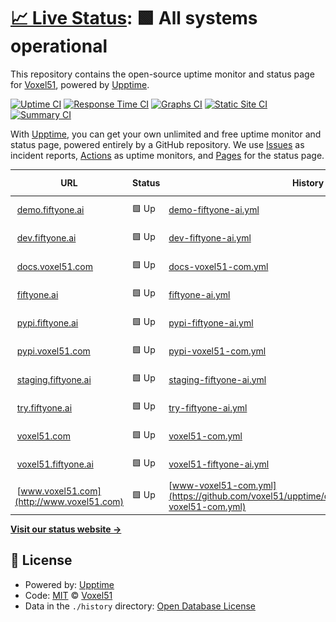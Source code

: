 # [📈 Live Status](https://upptime.voxel51.com): <!--live status--> **🟩 All systems operational**

This repository contains the open-source uptime monitor and status page for [Voxel51](https://voxel51.com), powered by [Upptime](https://github.com/upptime/upptime).

[![Uptime CI](https://github.com/voxel51/upptime/workflows/Uptime%20CI/badge.svg)](https://github.com/voxel51/upptime/actions?query=workflow%3A%22Uptime+CI%22)
[![Response Time CI](https://github.com/voxel51/upptime/workflows/Response%20Time%20CI/badge.svg)](https://github.com/voxel51/upptime/actions?query=workflow%3A%22Response+Time+CI%22)
[![Graphs CI](https://github.com/voxel51/upptime/workflows/Graphs%20CI/badge.svg)](https://github.com/voxel51/upptime/actions?query=workflow%3A%22Graphs+CI%22)
[![Static Site CI](https://github.com/voxel51/upptime/workflows/Static%20Site%20CI/badge.svg)](https://github.com/voxel51/upptime/actions?query=workflow%3A%22Static+Site+CI%22)
[![Summary CI](https://github.com/voxel51/upptime/workflows/Summary%20CI/badge.svg)](https://github.com/voxel51/upptime/actions?query=workflow%3A%22Summary+CI%22)

With [Upptime](https://upptime.js.org), you can get your own unlimited and free uptime monitor and status page, powered entirely by a GitHub repository. We use [Issues](https://github.com/voxel51/upptime/issues) as incident reports, [Actions](https://github.com/voxel51/upptime/actions) as uptime monitors, and [Pages](https://upptime.voxel51.com) for the status page.

<!--start: status pages-->
<!-- This summary is generated by Upptime (https://github.com/upptime/upptime) -->
<!-- Do not edit this manually, your changes will be overwritten -->
<!-- prettier-ignore -->
| URL | Status | History | Response Time | Uptime |
| --- | ------ | ------- | ------------- | ------ |
| <img alt="" src="https://icons.duckduckgo.com/ip3/demo.fiftyone.ai.ico" height="13"> [demo.fiftyone.ai](https://demo.fiftyone.ai/api/hello) | 🟩 Up | [demo-fiftyone-ai.yml](https://github.com/voxel51/upptime/commits/HEAD/history/demo-fiftyone-ai.yml) | <details><summary><img alt="Response time graph" src="./graphs/demo-fiftyone-ai/response-time-week.png" height="20"> 263ms</summary><br><a href="https://upptime.voxel51.com/history/demo-fiftyone-ai"><img alt="Response time 225" src="https://img.shields.io/endpoint?url=https%3A%2F%2Fraw.githubusercontent.com%2Fvoxel51%2Fupptime%2FHEAD%2Fapi%2Fdemo-fiftyone-ai%2Fresponse-time.json"></a><br><a href="https://upptime.voxel51.com/history/demo-fiftyone-ai"><img alt="24-hour response time 179" src="https://img.shields.io/endpoint?url=https%3A%2F%2Fraw.githubusercontent.com%2Fvoxel51%2Fupptime%2FHEAD%2Fapi%2Fdemo-fiftyone-ai%2Fresponse-time-day.json"></a><br><a href="https://upptime.voxel51.com/history/demo-fiftyone-ai"><img alt="7-day response time 263" src="https://img.shields.io/endpoint?url=https%3A%2F%2Fraw.githubusercontent.com%2Fvoxel51%2Fupptime%2FHEAD%2Fapi%2Fdemo-fiftyone-ai%2Fresponse-time-week.json"></a><br><a href="https://upptime.voxel51.com/history/demo-fiftyone-ai"><img alt="30-day response time 225" src="https://img.shields.io/endpoint?url=https%3A%2F%2Fraw.githubusercontent.com%2Fvoxel51%2Fupptime%2FHEAD%2Fapi%2Fdemo-fiftyone-ai%2Fresponse-time-month.json"></a><br><a href="https://upptime.voxel51.com/history/demo-fiftyone-ai"><img alt="1-year response time 225" src="https://img.shields.io/endpoint?url=https%3A%2F%2Fraw.githubusercontent.com%2Fvoxel51%2Fupptime%2FHEAD%2Fapi%2Fdemo-fiftyone-ai%2Fresponse-time-year.json"></a></details> | <details><summary><a href="https://upptime.voxel51.com/history/demo-fiftyone-ai">100.00%</a></summary><a href="https://upptime.voxel51.com/history/demo-fiftyone-ai"><img alt="All-time uptime 99.45%" src="https://img.shields.io/endpoint?url=https%3A%2F%2Fraw.githubusercontent.com%2Fvoxel51%2Fupptime%2FHEAD%2Fapi%2Fdemo-fiftyone-ai%2Fuptime.json"></a><br><a href="https://upptime.voxel51.com/history/demo-fiftyone-ai"><img alt="24-hour uptime 100.00%" src="https://img.shields.io/endpoint?url=https%3A%2F%2Fraw.githubusercontent.com%2Fvoxel51%2Fupptime%2FHEAD%2Fapi%2Fdemo-fiftyone-ai%2Fuptime-day.json"></a><br><a href="https://upptime.voxel51.com/history/demo-fiftyone-ai"><img alt="7-day uptime 100.00%" src="https://img.shields.io/endpoint?url=https%3A%2F%2Fraw.githubusercontent.com%2Fvoxel51%2Fupptime%2FHEAD%2Fapi%2Fdemo-fiftyone-ai%2Fuptime-week.json"></a><br><a href="https://upptime.voxel51.com/history/demo-fiftyone-ai"><img alt="30-day uptime 99.96%" src="https://img.shields.io/endpoint?url=https%3A%2F%2Fraw.githubusercontent.com%2Fvoxel51%2Fupptime%2FHEAD%2Fapi%2Fdemo-fiftyone-ai%2Fuptime-month.json"></a><br><a href="https://upptime.voxel51.com/history/demo-fiftyone-ai"><img alt="1-year uptime 99.99%" src="https://img.shields.io/endpoint?url=https%3A%2F%2Fraw.githubusercontent.com%2Fvoxel51%2Fupptime%2FHEAD%2Fapi%2Fdemo-fiftyone-ai%2Fuptime-year.json"></a></details>
| <img alt="" src="https://icons.duckduckgo.com/ip3/dev.fiftyone.ai.ico" height="13"> [dev.fiftyone.ai](https://dev.fiftyone.ai/api/hello) | 🟩 Up | [dev-fiftyone-ai.yml](https://github.com/voxel51/upptime/commits/HEAD/history/dev-fiftyone-ai.yml) | <details><summary><img alt="Response time graph" src="./graphs/dev-fiftyone-ai/response-time-week.png" height="20"> 257ms</summary><br><a href="https://upptime.voxel51.com/history/dev-fiftyone-ai"><img alt="Response time 254" src="https://img.shields.io/endpoint?url=https%3A%2F%2Fraw.githubusercontent.com%2Fvoxel51%2Fupptime%2FHEAD%2Fapi%2Fdev-fiftyone-ai%2Fresponse-time.json"></a><br><a href="https://upptime.voxel51.com/history/dev-fiftyone-ai"><img alt="24-hour response time 169" src="https://img.shields.io/endpoint?url=https%3A%2F%2Fraw.githubusercontent.com%2Fvoxel51%2Fupptime%2FHEAD%2Fapi%2Fdev-fiftyone-ai%2Fresponse-time-day.json"></a><br><a href="https://upptime.voxel51.com/history/dev-fiftyone-ai"><img alt="7-day response time 257" src="https://img.shields.io/endpoint?url=https%3A%2F%2Fraw.githubusercontent.com%2Fvoxel51%2Fupptime%2FHEAD%2Fapi%2Fdev-fiftyone-ai%2Fresponse-time-week.json"></a><br><a href="https://upptime.voxel51.com/history/dev-fiftyone-ai"><img alt="30-day response time 227" src="https://img.shields.io/endpoint?url=https%3A%2F%2Fraw.githubusercontent.com%2Fvoxel51%2Fupptime%2FHEAD%2Fapi%2Fdev-fiftyone-ai%2Fresponse-time-month.json"></a><br><a href="https://upptime.voxel51.com/history/dev-fiftyone-ai"><img alt="1-year response time 246" src="https://img.shields.io/endpoint?url=https%3A%2F%2Fraw.githubusercontent.com%2Fvoxel51%2Fupptime%2FHEAD%2Fapi%2Fdev-fiftyone-ai%2Fresponse-time-year.json"></a></details> | <details><summary><a href="https://upptime.voxel51.com/history/dev-fiftyone-ai">100.00%</a></summary><a href="https://upptime.voxel51.com/history/dev-fiftyone-ai"><img alt="All-time uptime 99.99%" src="https://img.shields.io/endpoint?url=https%3A%2F%2Fraw.githubusercontent.com%2Fvoxel51%2Fupptime%2FHEAD%2Fapi%2Fdev-fiftyone-ai%2Fuptime.json"></a><br><a href="https://upptime.voxel51.com/history/dev-fiftyone-ai"><img alt="24-hour uptime 100.00%" src="https://img.shields.io/endpoint?url=https%3A%2F%2Fraw.githubusercontent.com%2Fvoxel51%2Fupptime%2FHEAD%2Fapi%2Fdev-fiftyone-ai%2Fuptime-day.json"></a><br><a href="https://upptime.voxel51.com/history/dev-fiftyone-ai"><img alt="7-day uptime 100.00%" src="https://img.shields.io/endpoint?url=https%3A%2F%2Fraw.githubusercontent.com%2Fvoxel51%2Fupptime%2FHEAD%2Fapi%2Fdev-fiftyone-ai%2Fuptime-week.json"></a><br><a href="https://upptime.voxel51.com/history/dev-fiftyone-ai"><img alt="30-day uptime 99.93%" src="https://img.shields.io/endpoint?url=https%3A%2F%2Fraw.githubusercontent.com%2Fvoxel51%2Fupptime%2FHEAD%2Fapi%2Fdev-fiftyone-ai%2Fuptime-month.json"></a><br><a href="https://upptime.voxel51.com/history/dev-fiftyone-ai"><img alt="1-year uptime 99.99%" src="https://img.shields.io/endpoint?url=https%3A%2F%2Fraw.githubusercontent.com%2Fvoxel51%2Fupptime%2FHEAD%2Fapi%2Fdev-fiftyone-ai%2Fuptime-year.json"></a></details>
| <img alt="" src="https://icons.duckduckgo.com/ip3/docs.voxel51.com.ico" height="13"> [docs.voxel51.com](https://docs.voxel51.com) | 🟩 Up | [docs-voxel51-com.yml](https://github.com/voxel51/upptime/commits/HEAD/history/docs-voxel51-com.yml) | <details><summary><img alt="Response time graph" src="./graphs/docs-voxel51-com/response-time-week.png" height="20"> 156ms</summary><br><a href="https://upptime.voxel51.com/history/docs-voxel51-com"><img alt="Response time 82" src="https://img.shields.io/endpoint?url=https%3A%2F%2Fraw.githubusercontent.com%2Fvoxel51%2Fupptime%2FHEAD%2Fapi%2Fdocs-voxel51-com%2Fresponse-time.json"></a><br><a href="https://upptime.voxel51.com/history/docs-voxel51-com"><img alt="24-hour response time 241" src="https://img.shields.io/endpoint?url=https%3A%2F%2Fraw.githubusercontent.com%2Fvoxel51%2Fupptime%2FHEAD%2Fapi%2Fdocs-voxel51-com%2Fresponse-time-day.json"></a><br><a href="https://upptime.voxel51.com/history/docs-voxel51-com"><img alt="7-day response time 156" src="https://img.shields.io/endpoint?url=https%3A%2F%2Fraw.githubusercontent.com%2Fvoxel51%2Fupptime%2FHEAD%2Fapi%2Fdocs-voxel51-com%2Fresponse-time-week.json"></a><br><a href="https://upptime.voxel51.com/history/docs-voxel51-com"><img alt="30-day response time 138" src="https://img.shields.io/endpoint?url=https%3A%2F%2Fraw.githubusercontent.com%2Fvoxel51%2Fupptime%2FHEAD%2Fapi%2Fdocs-voxel51-com%2Fresponse-time-month.json"></a><br><a href="https://upptime.voxel51.com/history/docs-voxel51-com"><img alt="1-year response time 91" src="https://img.shields.io/endpoint?url=https%3A%2F%2Fraw.githubusercontent.com%2Fvoxel51%2Fupptime%2FHEAD%2Fapi%2Fdocs-voxel51-com%2Fresponse-time-year.json"></a></details> | <details><summary><a href="https://upptime.voxel51.com/history/docs-voxel51-com">100.00%</a></summary><a href="https://upptime.voxel51.com/history/docs-voxel51-com"><img alt="All-time uptime 100.00%" src="https://img.shields.io/endpoint?url=https%3A%2F%2Fraw.githubusercontent.com%2Fvoxel51%2Fupptime%2FHEAD%2Fapi%2Fdocs-voxel51-com%2Fuptime.json"></a><br><a href="https://upptime.voxel51.com/history/docs-voxel51-com"><img alt="24-hour uptime 100.00%" src="https://img.shields.io/endpoint?url=https%3A%2F%2Fraw.githubusercontent.com%2Fvoxel51%2Fupptime%2FHEAD%2Fapi%2Fdocs-voxel51-com%2Fuptime-day.json"></a><br><a href="https://upptime.voxel51.com/history/docs-voxel51-com"><img alt="7-day uptime 100.00%" src="https://img.shields.io/endpoint?url=https%3A%2F%2Fraw.githubusercontent.com%2Fvoxel51%2Fupptime%2FHEAD%2Fapi%2Fdocs-voxel51-com%2Fuptime-week.json"></a><br><a href="https://upptime.voxel51.com/history/docs-voxel51-com"><img alt="30-day uptime 100.00%" src="https://img.shields.io/endpoint?url=https%3A%2F%2Fraw.githubusercontent.com%2Fvoxel51%2Fupptime%2FHEAD%2Fapi%2Fdocs-voxel51-com%2Fuptime-month.json"></a><br><a href="https://upptime.voxel51.com/history/docs-voxel51-com"><img alt="1-year uptime 100.00%" src="https://img.shields.io/endpoint?url=https%3A%2F%2Fraw.githubusercontent.com%2Fvoxel51%2Fupptime%2FHEAD%2Fapi%2Fdocs-voxel51-com%2Fuptime-year.json"></a></details>
| <img alt="" src="https://icons.duckduckgo.com/ip3/fiftyone.ai.ico" height="13"> [fiftyone.ai](https://fiftyone.ai) | 🟩 Up | [fiftyone-ai.yml](https://github.com/voxel51/upptime/commits/HEAD/history/fiftyone-ai.yml) | <details><summary><img alt="Response time graph" src="./graphs/fiftyone-ai/response-time-week.png" height="20"> 183ms</summary><br><a href="https://upptime.voxel51.com/history/fiftyone-ai"><img alt="Response time 240" src="https://img.shields.io/endpoint?url=https%3A%2F%2Fraw.githubusercontent.com%2Fvoxel51%2Fupptime%2FHEAD%2Fapi%2Ffiftyone-ai%2Fresponse-time.json"></a><br><a href="https://upptime.voxel51.com/history/fiftyone-ai"><img alt="24-hour response time 223" src="https://img.shields.io/endpoint?url=https%3A%2F%2Fraw.githubusercontent.com%2Fvoxel51%2Fupptime%2FHEAD%2Fapi%2Ffiftyone-ai%2Fresponse-time-day.json"></a><br><a href="https://upptime.voxel51.com/history/fiftyone-ai"><img alt="7-day response time 183" src="https://img.shields.io/endpoint?url=https%3A%2F%2Fraw.githubusercontent.com%2Fvoxel51%2Fupptime%2FHEAD%2Fapi%2Ffiftyone-ai%2Fresponse-time-week.json"></a><br><a href="https://upptime.voxel51.com/history/fiftyone-ai"><img alt="30-day response time 152" src="https://img.shields.io/endpoint?url=https%3A%2F%2Fraw.githubusercontent.com%2Fvoxel51%2Fupptime%2FHEAD%2Fapi%2Ffiftyone-ai%2Fresponse-time-month.json"></a><br><a href="https://upptime.voxel51.com/history/fiftyone-ai"><img alt="1-year response time 216" src="https://img.shields.io/endpoint?url=https%3A%2F%2Fraw.githubusercontent.com%2Fvoxel51%2Fupptime%2FHEAD%2Fapi%2Ffiftyone-ai%2Fresponse-time-year.json"></a></details> | <details><summary><a href="https://upptime.voxel51.com/history/fiftyone-ai">100.00%</a></summary><a href="https://upptime.voxel51.com/history/fiftyone-ai"><img alt="All-time uptime 99.65%" src="https://img.shields.io/endpoint?url=https%3A%2F%2Fraw.githubusercontent.com%2Fvoxel51%2Fupptime%2FHEAD%2Fapi%2Ffiftyone-ai%2Fuptime.json"></a><br><a href="https://upptime.voxel51.com/history/fiftyone-ai"><img alt="24-hour uptime 100.00%" src="https://img.shields.io/endpoint?url=https%3A%2F%2Fraw.githubusercontent.com%2Fvoxel51%2Fupptime%2FHEAD%2Fapi%2Ffiftyone-ai%2Fuptime-day.json"></a><br><a href="https://upptime.voxel51.com/history/fiftyone-ai"><img alt="7-day uptime 100.00%" src="https://img.shields.io/endpoint?url=https%3A%2F%2Fraw.githubusercontent.com%2Fvoxel51%2Fupptime%2FHEAD%2Fapi%2Ffiftyone-ai%2Fuptime-week.json"></a><br><a href="https://upptime.voxel51.com/history/fiftyone-ai"><img alt="30-day uptime 100.00%" src="https://img.shields.io/endpoint?url=https%3A%2F%2Fraw.githubusercontent.com%2Fvoxel51%2Fupptime%2FHEAD%2Fapi%2Ffiftyone-ai%2Fuptime-month.json"></a><br><a href="https://upptime.voxel51.com/history/fiftyone-ai"><img alt="1-year uptime 100.00%" src="https://img.shields.io/endpoint?url=https%3A%2F%2Fraw.githubusercontent.com%2Fvoxel51%2Fupptime%2FHEAD%2Fapi%2Ffiftyone-ai%2Fuptime-year.json"></a></details>
| <img alt="" src="https://icons.duckduckgo.com/ip3/pypi.fiftyone.ai.ico" height="13"> [pypi.fiftyone.ai](https://pypi.fiftyone.ai) | 🟩 Up | [pypi-fiftyone-ai.yml](https://github.com/voxel51/upptime/commits/HEAD/history/pypi-fiftyone-ai.yml) | <details><summary><img alt="Response time graph" src="./graphs/pypi-fiftyone-ai/response-time-week.png" height="20"> 235ms</summary><br><a href="https://upptime.voxel51.com/history/pypi-fiftyone-ai"><img alt="Response time 232" src="https://img.shields.io/endpoint?url=https%3A%2F%2Fraw.githubusercontent.com%2Fvoxel51%2Fupptime%2FHEAD%2Fapi%2Fpypi-fiftyone-ai%2Fresponse-time.json"></a><br><a href="https://upptime.voxel51.com/history/pypi-fiftyone-ai"><img alt="24-hour response time 170" src="https://img.shields.io/endpoint?url=https%3A%2F%2Fraw.githubusercontent.com%2Fvoxel51%2Fupptime%2FHEAD%2Fapi%2Fpypi-fiftyone-ai%2Fresponse-time-day.json"></a><br><a href="https://upptime.voxel51.com/history/pypi-fiftyone-ai"><img alt="7-day response time 235" src="https://img.shields.io/endpoint?url=https%3A%2F%2Fraw.githubusercontent.com%2Fvoxel51%2Fupptime%2FHEAD%2Fapi%2Fpypi-fiftyone-ai%2Fresponse-time-week.json"></a><br><a href="https://upptime.voxel51.com/history/pypi-fiftyone-ai"><img alt="30-day response time 232" src="https://img.shields.io/endpoint?url=https%3A%2F%2Fraw.githubusercontent.com%2Fvoxel51%2Fupptime%2FHEAD%2Fapi%2Fpypi-fiftyone-ai%2Fresponse-time-month.json"></a><br><a href="https://upptime.voxel51.com/history/pypi-fiftyone-ai"><img alt="1-year response time 223" src="https://img.shields.io/endpoint?url=https%3A%2F%2Fraw.githubusercontent.com%2Fvoxel51%2Fupptime%2FHEAD%2Fapi%2Fpypi-fiftyone-ai%2Fresponse-time-year.json"></a></details> | <details><summary><a href="https://upptime.voxel51.com/history/pypi-fiftyone-ai">100.00%</a></summary><a href="https://upptime.voxel51.com/history/pypi-fiftyone-ai"><img alt="All-time uptime 100.00%" src="https://img.shields.io/endpoint?url=https%3A%2F%2Fraw.githubusercontent.com%2Fvoxel51%2Fupptime%2FHEAD%2Fapi%2Fpypi-fiftyone-ai%2Fuptime.json"></a><br><a href="https://upptime.voxel51.com/history/pypi-fiftyone-ai"><img alt="24-hour uptime 100.00%" src="https://img.shields.io/endpoint?url=https%3A%2F%2Fraw.githubusercontent.com%2Fvoxel51%2Fupptime%2FHEAD%2Fapi%2Fpypi-fiftyone-ai%2Fuptime-day.json"></a><br><a href="https://upptime.voxel51.com/history/pypi-fiftyone-ai"><img alt="7-day uptime 100.00%" src="https://img.shields.io/endpoint?url=https%3A%2F%2Fraw.githubusercontent.com%2Fvoxel51%2Fupptime%2FHEAD%2Fapi%2Fpypi-fiftyone-ai%2Fuptime-week.json"></a><br><a href="https://upptime.voxel51.com/history/pypi-fiftyone-ai"><img alt="30-day uptime 100.00%" src="https://img.shields.io/endpoint?url=https%3A%2F%2Fraw.githubusercontent.com%2Fvoxel51%2Fupptime%2FHEAD%2Fapi%2Fpypi-fiftyone-ai%2Fuptime-month.json"></a><br><a href="https://upptime.voxel51.com/history/pypi-fiftyone-ai"><img alt="1-year uptime 100.00%" src="https://img.shields.io/endpoint?url=https%3A%2F%2Fraw.githubusercontent.com%2Fvoxel51%2Fupptime%2FHEAD%2Fapi%2Fpypi-fiftyone-ai%2Fuptime-year.json"></a></details>
| <img alt="" src="https://icons.duckduckgo.com/ip3/pypi.voxel51.com.ico" height="13"> [pypi.voxel51.com](https://pypi.voxel51.com) | 🟩 Up | [pypi-voxel51-com.yml](https://github.com/voxel51/upptime/commits/HEAD/history/pypi-voxel51-com.yml) | <details><summary><img alt="Response time graph" src="./graphs/pypi-voxel51-com/response-time-week.png" height="20"> 206ms</summary><br><a href="https://upptime.voxel51.com/history/pypi-voxel51-com"><img alt="Response time 197" src="https://img.shields.io/endpoint?url=https%3A%2F%2Fraw.githubusercontent.com%2Fvoxel51%2Fupptime%2FHEAD%2Fapi%2Fpypi-voxel51-com%2Fresponse-time.json"></a><br><a href="https://upptime.voxel51.com/history/pypi-voxel51-com"><img alt="24-hour response time 139" src="https://img.shields.io/endpoint?url=https%3A%2F%2Fraw.githubusercontent.com%2Fvoxel51%2Fupptime%2FHEAD%2Fapi%2Fpypi-voxel51-com%2Fresponse-time-day.json"></a><br><a href="https://upptime.voxel51.com/history/pypi-voxel51-com"><img alt="7-day response time 206" src="https://img.shields.io/endpoint?url=https%3A%2F%2Fraw.githubusercontent.com%2Fvoxel51%2Fupptime%2FHEAD%2Fapi%2Fpypi-voxel51-com%2Fresponse-time-week.json"></a><br><a href="https://upptime.voxel51.com/history/pypi-voxel51-com"><img alt="30-day response time 194" src="https://img.shields.io/endpoint?url=https%3A%2F%2Fraw.githubusercontent.com%2Fvoxel51%2Fupptime%2FHEAD%2Fapi%2Fpypi-voxel51-com%2Fresponse-time-month.json"></a><br><a href="https://upptime.voxel51.com/history/pypi-voxel51-com"><img alt="1-year response time 195" src="https://img.shields.io/endpoint?url=https%3A%2F%2Fraw.githubusercontent.com%2Fvoxel51%2Fupptime%2FHEAD%2Fapi%2Fpypi-voxel51-com%2Fresponse-time-year.json"></a></details> | <details><summary><a href="https://upptime.voxel51.com/history/pypi-voxel51-com">100.00%</a></summary><a href="https://upptime.voxel51.com/history/pypi-voxel51-com"><img alt="All-time uptime 100.00%" src="https://img.shields.io/endpoint?url=https%3A%2F%2Fraw.githubusercontent.com%2Fvoxel51%2Fupptime%2FHEAD%2Fapi%2Fpypi-voxel51-com%2Fuptime.json"></a><br><a href="https://upptime.voxel51.com/history/pypi-voxel51-com"><img alt="24-hour uptime 100.00%" src="https://img.shields.io/endpoint?url=https%3A%2F%2Fraw.githubusercontent.com%2Fvoxel51%2Fupptime%2FHEAD%2Fapi%2Fpypi-voxel51-com%2Fuptime-day.json"></a><br><a href="https://upptime.voxel51.com/history/pypi-voxel51-com"><img alt="7-day uptime 100.00%" src="https://img.shields.io/endpoint?url=https%3A%2F%2Fraw.githubusercontent.com%2Fvoxel51%2Fupptime%2FHEAD%2Fapi%2Fpypi-voxel51-com%2Fuptime-week.json"></a><br><a href="https://upptime.voxel51.com/history/pypi-voxel51-com"><img alt="30-day uptime 100.00%" src="https://img.shields.io/endpoint?url=https%3A%2F%2Fraw.githubusercontent.com%2Fvoxel51%2Fupptime%2FHEAD%2Fapi%2Fpypi-voxel51-com%2Fuptime-month.json"></a><br><a href="https://upptime.voxel51.com/history/pypi-voxel51-com"><img alt="1-year uptime 100.00%" src="https://img.shields.io/endpoint?url=https%3A%2F%2Fraw.githubusercontent.com%2Fvoxel51%2Fupptime%2FHEAD%2Fapi%2Fpypi-voxel51-com%2Fuptime-year.json"></a></details>
| <img alt="" src="https://icons.duckduckgo.com/ip3/staging.fiftyone.ai.ico" height="13"> [staging.fiftyone.ai](https://staging.fiftyone.ai/api/hello) | 🟩 Up | [staging-fiftyone-ai.yml](https://github.com/voxel51/upptime/commits/HEAD/history/staging-fiftyone-ai.yml) | <details><summary><img alt="Response time graph" src="./graphs/staging-fiftyone-ai/response-time-week.png" height="20"> 198ms</summary><br><a href="https://upptime.voxel51.com/history/staging-fiftyone-ai"><img alt="Response time 193" src="https://img.shields.io/endpoint?url=https%3A%2F%2Fraw.githubusercontent.com%2Fvoxel51%2Fupptime%2FHEAD%2Fapi%2Fstaging-fiftyone-ai%2Fresponse-time.json"></a><br><a href="https://upptime.voxel51.com/history/staging-fiftyone-ai"><img alt="24-hour response time 148" src="https://img.shields.io/endpoint?url=https%3A%2F%2Fraw.githubusercontent.com%2Fvoxel51%2Fupptime%2FHEAD%2Fapi%2Fstaging-fiftyone-ai%2Fresponse-time-day.json"></a><br><a href="https://upptime.voxel51.com/history/staging-fiftyone-ai"><img alt="7-day response time 198" src="https://img.shields.io/endpoint?url=https%3A%2F%2Fraw.githubusercontent.com%2Fvoxel51%2Fupptime%2FHEAD%2Fapi%2Fstaging-fiftyone-ai%2Fresponse-time-week.json"></a><br><a href="https://upptime.voxel51.com/history/staging-fiftyone-ai"><img alt="30-day response time 166" src="https://img.shields.io/endpoint?url=https%3A%2F%2Fraw.githubusercontent.com%2Fvoxel51%2Fupptime%2FHEAD%2Fapi%2Fstaging-fiftyone-ai%2Fresponse-time-month.json"></a><br><a href="https://upptime.voxel51.com/history/staging-fiftyone-ai"><img alt="1-year response time 172" src="https://img.shields.io/endpoint?url=https%3A%2F%2Fraw.githubusercontent.com%2Fvoxel51%2Fupptime%2FHEAD%2Fapi%2Fstaging-fiftyone-ai%2Fresponse-time-year.json"></a></details> | <details><summary><a href="https://upptime.voxel51.com/history/staging-fiftyone-ai">100.00%</a></summary><a href="https://upptime.voxel51.com/history/staging-fiftyone-ai"><img alt="All-time uptime 99.45%" src="https://img.shields.io/endpoint?url=https%3A%2F%2Fraw.githubusercontent.com%2Fvoxel51%2Fupptime%2FHEAD%2Fapi%2Fstaging-fiftyone-ai%2Fuptime.json"></a><br><a href="https://upptime.voxel51.com/history/staging-fiftyone-ai"><img alt="24-hour uptime 100.00%" src="https://img.shields.io/endpoint?url=https%3A%2F%2Fraw.githubusercontent.com%2Fvoxel51%2Fupptime%2FHEAD%2Fapi%2Fstaging-fiftyone-ai%2Fuptime-day.json"></a><br><a href="https://upptime.voxel51.com/history/staging-fiftyone-ai"><img alt="7-day uptime 100.00%" src="https://img.shields.io/endpoint?url=https%3A%2F%2Fraw.githubusercontent.com%2Fvoxel51%2Fupptime%2FHEAD%2Fapi%2Fstaging-fiftyone-ai%2Fuptime-week.json"></a><br><a href="https://upptime.voxel51.com/history/staging-fiftyone-ai"><img alt="30-day uptime 99.89%" src="https://img.shields.io/endpoint?url=https%3A%2F%2Fraw.githubusercontent.com%2Fvoxel51%2Fupptime%2FHEAD%2Fapi%2Fstaging-fiftyone-ai%2Fuptime-month.json"></a><br><a href="https://upptime.voxel51.com/history/staging-fiftyone-ai"><img alt="1-year uptime 99.99%" src="https://img.shields.io/endpoint?url=https%3A%2F%2Fraw.githubusercontent.com%2Fvoxel51%2Fupptime%2FHEAD%2Fapi%2Fstaging-fiftyone-ai%2Fuptime-year.json"></a></details>
| <img alt="" src="https://icons.duckduckgo.com/ip3/try.fiftyone.ai.ico" height="13"> [try.fiftyone.ai](https://try.fiftyone.ai/api/hello) | 🟩 Up | [try-fiftyone-ai.yml](https://github.com/voxel51/upptime/commits/HEAD/history/try-fiftyone-ai.yml) | <details><summary><img alt="Response time graph" src="./graphs/try-fiftyone-ai/response-time-week.png" height="20"> 180ms</summary><br><a href="https://upptime.voxel51.com/history/try-fiftyone-ai"><img alt="Response time 204" src="https://img.shields.io/endpoint?url=https%3A%2F%2Fraw.githubusercontent.com%2Fvoxel51%2Fupptime%2FHEAD%2Fapi%2Ftry-fiftyone-ai%2Fresponse-time.json"></a><br><a href="https://upptime.voxel51.com/history/try-fiftyone-ai"><img alt="24-hour response time 90" src="https://img.shields.io/endpoint?url=https%3A%2F%2Fraw.githubusercontent.com%2Fvoxel51%2Fupptime%2FHEAD%2Fapi%2Ftry-fiftyone-ai%2Fresponse-time-day.json"></a><br><a href="https://upptime.voxel51.com/history/try-fiftyone-ai"><img alt="7-day response time 180" src="https://img.shields.io/endpoint?url=https%3A%2F%2Fraw.githubusercontent.com%2Fvoxel51%2Fupptime%2FHEAD%2Fapi%2Ftry-fiftyone-ai%2Fresponse-time-week.json"></a><br><a href="https://upptime.voxel51.com/history/try-fiftyone-ai"><img alt="30-day response time 179" src="https://img.shields.io/endpoint?url=https%3A%2F%2Fraw.githubusercontent.com%2Fvoxel51%2Fupptime%2FHEAD%2Fapi%2Ftry-fiftyone-ai%2Fresponse-time-month.json"></a><br><a href="https://upptime.voxel51.com/history/try-fiftyone-ai"><img alt="1-year response time 204" src="https://img.shields.io/endpoint?url=https%3A%2F%2Fraw.githubusercontent.com%2Fvoxel51%2Fupptime%2FHEAD%2Fapi%2Ftry-fiftyone-ai%2Fresponse-time-year.json"></a></details> | <details><summary><a href="https://upptime.voxel51.com/history/try-fiftyone-ai">100.00%</a></summary><a href="https://upptime.voxel51.com/history/try-fiftyone-ai"><img alt="All-time uptime 100.00%" src="https://img.shields.io/endpoint?url=https%3A%2F%2Fraw.githubusercontent.com%2Fvoxel51%2Fupptime%2FHEAD%2Fapi%2Ftry-fiftyone-ai%2Fuptime.json"></a><br><a href="https://upptime.voxel51.com/history/try-fiftyone-ai"><img alt="24-hour uptime 100.00%" src="https://img.shields.io/endpoint?url=https%3A%2F%2Fraw.githubusercontent.com%2Fvoxel51%2Fupptime%2FHEAD%2Fapi%2Ftry-fiftyone-ai%2Fuptime-day.json"></a><br><a href="https://upptime.voxel51.com/history/try-fiftyone-ai"><img alt="7-day uptime 100.00%" src="https://img.shields.io/endpoint?url=https%3A%2F%2Fraw.githubusercontent.com%2Fvoxel51%2Fupptime%2FHEAD%2Fapi%2Ftry-fiftyone-ai%2Fuptime-week.json"></a><br><a href="https://upptime.voxel51.com/history/try-fiftyone-ai"><img alt="30-day uptime 100.00%" src="https://img.shields.io/endpoint?url=https%3A%2F%2Fraw.githubusercontent.com%2Fvoxel51%2Fupptime%2FHEAD%2Fapi%2Ftry-fiftyone-ai%2Fuptime-month.json"></a><br><a href="https://upptime.voxel51.com/history/try-fiftyone-ai"><img alt="1-year uptime 100.00%" src="https://img.shields.io/endpoint?url=https%3A%2F%2Fraw.githubusercontent.com%2Fvoxel51%2Fupptime%2FHEAD%2Fapi%2Ftry-fiftyone-ai%2Fuptime-year.json"></a></details>
| <img alt="" src="https://icons.duckduckgo.com/ip3/voxel51.com.ico" height="13"> [voxel51.com](https://voxel51.com) | 🟩 Up | [voxel51-com.yml](https://github.com/voxel51/upptime/commits/HEAD/history/voxel51-com.yml) | <details><summary><img alt="Response time graph" src="./graphs/voxel51-com/response-time-week.png" height="20"> 331ms</summary><br><a href="https://upptime.voxel51.com/history/voxel51-com"><img alt="Response time 309" src="https://img.shields.io/endpoint?url=https%3A%2F%2Fraw.githubusercontent.com%2Fvoxel51%2Fupptime%2FHEAD%2Fapi%2Fvoxel51-com%2Fresponse-time.json"></a><br><a href="https://upptime.voxel51.com/history/voxel51-com"><img alt="24-hour response time 296" src="https://img.shields.io/endpoint?url=https%3A%2F%2Fraw.githubusercontent.com%2Fvoxel51%2Fupptime%2FHEAD%2Fapi%2Fvoxel51-com%2Fresponse-time-day.json"></a><br><a href="https://upptime.voxel51.com/history/voxel51-com"><img alt="7-day response time 331" src="https://img.shields.io/endpoint?url=https%3A%2F%2Fraw.githubusercontent.com%2Fvoxel51%2Fupptime%2FHEAD%2Fapi%2Fvoxel51-com%2Fresponse-time-week.json"></a><br><a href="https://upptime.voxel51.com/history/voxel51-com"><img alt="30-day response time 284" src="https://img.shields.io/endpoint?url=https%3A%2F%2Fraw.githubusercontent.com%2Fvoxel51%2Fupptime%2FHEAD%2Fapi%2Fvoxel51-com%2Fresponse-time-month.json"></a><br><a href="https://upptime.voxel51.com/history/voxel51-com"><img alt="1-year response time 310" src="https://img.shields.io/endpoint?url=https%3A%2F%2Fraw.githubusercontent.com%2Fvoxel51%2Fupptime%2FHEAD%2Fapi%2Fvoxel51-com%2Fresponse-time-year.json"></a></details> | <details><summary><a href="https://upptime.voxel51.com/history/voxel51-com">100.00%</a></summary><a href="https://upptime.voxel51.com/history/voxel51-com"><img alt="All-time uptime 100.00%" src="https://img.shields.io/endpoint?url=https%3A%2F%2Fraw.githubusercontent.com%2Fvoxel51%2Fupptime%2FHEAD%2Fapi%2Fvoxel51-com%2Fuptime.json"></a><br><a href="https://upptime.voxel51.com/history/voxel51-com"><img alt="24-hour uptime 100.00%" src="https://img.shields.io/endpoint?url=https%3A%2F%2Fraw.githubusercontent.com%2Fvoxel51%2Fupptime%2FHEAD%2Fapi%2Fvoxel51-com%2Fuptime-day.json"></a><br><a href="https://upptime.voxel51.com/history/voxel51-com"><img alt="7-day uptime 100.00%" src="https://img.shields.io/endpoint?url=https%3A%2F%2Fraw.githubusercontent.com%2Fvoxel51%2Fupptime%2FHEAD%2Fapi%2Fvoxel51-com%2Fuptime-week.json"></a><br><a href="https://upptime.voxel51.com/history/voxel51-com"><img alt="30-day uptime 100.00%" src="https://img.shields.io/endpoint?url=https%3A%2F%2Fraw.githubusercontent.com%2Fvoxel51%2Fupptime%2FHEAD%2Fapi%2Fvoxel51-com%2Fuptime-month.json"></a><br><a href="https://upptime.voxel51.com/history/voxel51-com"><img alt="1-year uptime 100.00%" src="https://img.shields.io/endpoint?url=https%3A%2F%2Fraw.githubusercontent.com%2Fvoxel51%2Fupptime%2FHEAD%2Fapi%2Fvoxel51-com%2Fuptime-year.json"></a></details>
| <img alt="" src="https://icons.duckduckgo.com/ip3/voxel51.fiftyone.ai.ico" height="13"> [voxel51.fiftyone.ai](https://voxel51.fiftyone.ai) | 🟩 Up | [voxel51-fiftyone-ai.yml](https://github.com/voxel51/upptime/commits/HEAD/history/voxel51-fiftyone-ai.yml) | <details><summary><img alt="Response time graph" src="./graphs/voxel51-fiftyone-ai/response-time-week.png" height="20"> 230ms</summary><br><a href="https://upptime.voxel51.com/history/voxel51-fiftyone-ai"><img alt="Response time 254" src="https://img.shields.io/endpoint?url=https%3A%2F%2Fraw.githubusercontent.com%2Fvoxel51%2Fupptime%2FHEAD%2Fapi%2Fvoxel51-fiftyone-ai%2Fresponse-time.json"></a><br><a href="https://upptime.voxel51.com/history/voxel51-fiftyone-ai"><img alt="24-hour response time 104" src="https://img.shields.io/endpoint?url=https%3A%2F%2Fraw.githubusercontent.com%2Fvoxel51%2Fupptime%2FHEAD%2Fapi%2Fvoxel51-fiftyone-ai%2Fresponse-time-day.json"></a><br><a href="https://upptime.voxel51.com/history/voxel51-fiftyone-ai"><img alt="7-day response time 230" src="https://img.shields.io/endpoint?url=https%3A%2F%2Fraw.githubusercontent.com%2Fvoxel51%2Fupptime%2FHEAD%2Fapi%2Fvoxel51-fiftyone-ai%2Fresponse-time-week.json"></a><br><a href="https://upptime.voxel51.com/history/voxel51-fiftyone-ai"><img alt="30-day response time 229" src="https://img.shields.io/endpoint?url=https%3A%2F%2Fraw.githubusercontent.com%2Fvoxel51%2Fupptime%2FHEAD%2Fapi%2Fvoxel51-fiftyone-ai%2Fresponse-time-month.json"></a><br><a href="https://upptime.voxel51.com/history/voxel51-fiftyone-ai"><img alt="1-year response time 252" src="https://img.shields.io/endpoint?url=https%3A%2F%2Fraw.githubusercontent.com%2Fvoxel51%2Fupptime%2FHEAD%2Fapi%2Fvoxel51-fiftyone-ai%2Fresponse-time-year.json"></a></details> | <details><summary><a href="https://upptime.voxel51.com/history/voxel51-fiftyone-ai">99.37%</a></summary><a href="https://upptime.voxel51.com/history/voxel51-fiftyone-ai"><img alt="All-time uptime 99.54%" src="https://img.shields.io/endpoint?url=https%3A%2F%2Fraw.githubusercontent.com%2Fvoxel51%2Fupptime%2FHEAD%2Fapi%2Fvoxel51-fiftyone-ai%2Fuptime.json"></a><br><a href="https://upptime.voxel51.com/history/voxel51-fiftyone-ai"><img alt="24-hour uptime 100.00%" src="https://img.shields.io/endpoint?url=https%3A%2F%2Fraw.githubusercontent.com%2Fvoxel51%2Fupptime%2FHEAD%2Fapi%2Fvoxel51-fiftyone-ai%2Fuptime-day.json"></a><br><a href="https://upptime.voxel51.com/history/voxel51-fiftyone-ai"><img alt="7-day uptime 99.37%" src="https://img.shields.io/endpoint?url=https%3A%2F%2Fraw.githubusercontent.com%2Fvoxel51%2Fupptime%2FHEAD%2Fapi%2Fvoxel51-fiftyone-ai%2Fuptime-week.json"></a><br><a href="https://upptime.voxel51.com/history/voxel51-fiftyone-ai"><img alt="30-day uptime 99.45%" src="https://img.shields.io/endpoint?url=https%3A%2F%2Fraw.githubusercontent.com%2Fvoxel51%2Fupptime%2FHEAD%2Fapi%2Fvoxel51-fiftyone-ai%2Fuptime-month.json"></a><br><a href="https://upptime.voxel51.com/history/voxel51-fiftyone-ai"><img alt="1-year uptime 99.86%" src="https://img.shields.io/endpoint?url=https%3A%2F%2Fraw.githubusercontent.com%2Fvoxel51%2Fupptime%2FHEAD%2Fapi%2Fvoxel51-fiftyone-ai%2Fuptime-year.json"></a></details>
| <img alt="" src="https://icons.duckduckgo.com/ip3/www.voxel51.com.ico" height="13"> [www.voxel51.com](http://www.voxel51.com) | 🟩 Up | [www-voxel51-com.yml](https://github.com/voxel51/upptime/commits/HEAD/history/www-voxel51-com.yml) | <details><summary><img alt="Response time graph" src="./graphs/www-voxel51-com/response-time-week.png" height="20"> 582ms</summary><br><a href="https://upptime.voxel51.com/history/www-voxel51-com"><img alt="Response time 626" src="https://img.shields.io/endpoint?url=https%3A%2F%2Fraw.githubusercontent.com%2Fvoxel51%2Fupptime%2FHEAD%2Fapi%2Fwww-voxel51-com%2Fresponse-time.json"></a><br><a href="https://upptime.voxel51.com/history/www-voxel51-com"><img alt="24-hour response time 446" src="https://img.shields.io/endpoint?url=https%3A%2F%2Fraw.githubusercontent.com%2Fvoxel51%2Fupptime%2FHEAD%2Fapi%2Fwww-voxel51-com%2Fresponse-time-day.json"></a><br><a href="https://upptime.voxel51.com/history/www-voxel51-com"><img alt="7-day response time 582" src="https://img.shields.io/endpoint?url=https%3A%2F%2Fraw.githubusercontent.com%2Fvoxel51%2Fupptime%2FHEAD%2Fapi%2Fwww-voxel51-com%2Fresponse-time-week.json"></a><br><a href="https://upptime.voxel51.com/history/www-voxel51-com"><img alt="30-day response time 502" src="https://img.shields.io/endpoint?url=https%3A%2F%2Fraw.githubusercontent.com%2Fvoxel51%2Fupptime%2FHEAD%2Fapi%2Fwww-voxel51-com%2Fresponse-time-month.json"></a><br><a href="https://upptime.voxel51.com/history/www-voxel51-com"><img alt="1-year response time 639" src="https://img.shields.io/endpoint?url=https%3A%2F%2Fraw.githubusercontent.com%2Fvoxel51%2Fupptime%2FHEAD%2Fapi%2Fwww-voxel51-com%2Fresponse-time-year.json"></a></details> | <details><summary><a href="https://upptime.voxel51.com/history/www-voxel51-com">100.00%</a></summary><a href="https://upptime.voxel51.com/history/www-voxel51-com"><img alt="All-time uptime 99.99%" src="https://img.shields.io/endpoint?url=https%3A%2F%2Fraw.githubusercontent.com%2Fvoxel51%2Fupptime%2FHEAD%2Fapi%2Fwww-voxel51-com%2Fuptime.json"></a><br><a href="https://upptime.voxel51.com/history/www-voxel51-com"><img alt="24-hour uptime 100.00%" src="https://img.shields.io/endpoint?url=https%3A%2F%2Fraw.githubusercontent.com%2Fvoxel51%2Fupptime%2FHEAD%2Fapi%2Fwww-voxel51-com%2Fuptime-day.json"></a><br><a href="https://upptime.voxel51.com/history/www-voxel51-com"><img alt="7-day uptime 100.00%" src="https://img.shields.io/endpoint?url=https%3A%2F%2Fraw.githubusercontent.com%2Fvoxel51%2Fupptime%2FHEAD%2Fapi%2Fwww-voxel51-com%2Fuptime-week.json"></a><br><a href="https://upptime.voxel51.com/history/www-voxel51-com"><img alt="30-day uptime 100.00%" src="https://img.shields.io/endpoint?url=https%3A%2F%2Fraw.githubusercontent.com%2Fvoxel51%2Fupptime%2FHEAD%2Fapi%2Fwww-voxel51-com%2Fuptime-month.json"></a><br><a href="https://upptime.voxel51.com/history/www-voxel51-com"><img alt="1-year uptime 99.99%" src="https://img.shields.io/endpoint?url=https%3A%2F%2Fraw.githubusercontent.com%2Fvoxel51%2Fupptime%2FHEAD%2Fapi%2Fwww-voxel51-com%2Fuptime-year.json"></a></details>

<!--end: status pages-->

[**Visit our status website →**](https://upptime.voxel51.com)

## 📄 License

- Powered by: [Upptime](https://github.com/upptime/upptime)
- Code: [MIT](./LICENSE) © [Voxel51](https://voxel51.com)
- Data in the `./history` directory: [Open Database License](https://opendatacommons.org/licenses/odbl/1-0/)

